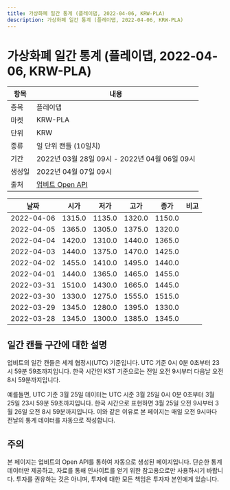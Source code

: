 ```yaml
---
title: 가상화폐 일간 통계 (플레이댑, 2022-04-06, KRW-PLA)
description: 가상화폐 일간 통계 (플레이댑, 2022-04-06, KRW-PLA)
---
```



가상화폐 일간 통계 (플레이댑, 2022-04-06, KRW-PLA)
===

|항목|내용|
|--|--|
|종목|플레이댑|
|마켓|KRW-PLA|
|단위|KRW|
|종류|일 단위 캔들 (10일치)|
|기간|2022년 03월 28일 09시 - 2022년 04월 06일 09시|
|생성일|2022년 04월 07일 09시|
|출처|[업비트 Open API](https://docs.upbit.com)|


|날짜|시가|저가|고가|종가|비고|
|--|--|--|--|--|--|
|2022-04-06|1315.0|1135.0|1320.0|1150.0|    |
|2022-04-05|1365.0|1305.0|1375.0|1320.0|    |
|2022-04-04|1420.0|1310.0|1440.0|1365.0|    |
|2022-04-03|1440.0|1375.0|1470.0|1425.0|    |
|2022-04-02|1455.0|1410.0|1495.0|1440.0|    |
|2022-04-01|1440.0|1365.0|1465.0|1455.0|    |
|2022-03-31|1510.0|1430.0|1665.0|1445.0|    |
|2022-03-30|1330.0|1275.0|1555.0|1515.0|    |
|2022-03-29|1345.0|1280.0|1395.0|1330.0|    |
|2022-03-28|1345.0|1300.0|1385.0|1345.0|    |


일간 캔들 구간에 대한 설명
---


업비트의 일간 캔들은 세계 협정시(UTC) 기준입니다. 
UTC 기준 0시 0분 0초부터 23시 59분 59초까지입니다. 
한국 시간인 KST 기준으로는 전일 오전 9시부터 다음날 오전 8시 59분까지입니다. 


예를들면, UTC 기준 3월 25일 데이터는 UTC 시준 3월 25일 0시 0분 0초부터 3월 25일 23시 59분 59초까지입니다. 
한국 시간으로 표현하면 3월 25일 오전 9시부터 3월 26일 오전 8시 59분까지입니다. 
이와 같은 이유로 본 페이지는 매일 오전 9시마다 전날의 통계 데이터를 자동으로 작성합니다. 


주의
---


본 페이지는 업비트의 Open API를 통하여 자동으로 생성된 페이지입니다. 
단순한 통계 데이터만 제공하고, 자료를 통해 인사이트를 얻기 위한 참고용으로만 사용하시기 바랍니다. 
투자를 권유하는 것은 아니며, 투자에 대한 모든 책임은 투자자 본인에게 있습니다. 
